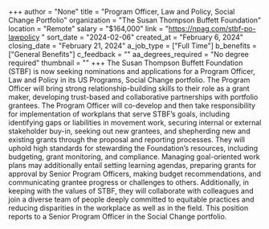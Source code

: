 +++
author = "None"
title = "Program Officer, Law and Policy, Social Change Portfolio"
organization = "The Susan Thompson Buffett Foundation"
location = "Remote"
salary = "$164,000"
link = "https://npag.com/stbf-po-lawpolicy "
sort_date = "2024-02-06"
created_at = "February 6, 2024"
closing_date = "February 21, 2024"
a_job_type = ["Full Time"]
b_benefits = ["General Benefits"]
c_feedback = ""
aa_degrees_required = "No degree required"
thumbnail = ""
+++
The Susan Thompson Buffett Foundation (STBF) is now seeking nominations and applications for a Program Officer, Law and Policy in its US Programs, Social Change portfolio. The Program Officer will bring strong relationship-building skills to their role as a grant maker, developing trust-based and collaborative partnerships with portfolio grantees. The Program Officer will co-develop and then take responsibility for implementation of workplans that serve STBF’s goals, including identifying gaps or liabilities in movement work, securing internal or external stakeholder buy-in, seeking out new grantees, and shepherding new and existing grants through the proposal and reporting processes. They will uphold high standards for stewarding the Foundation’s resources, including budgeting, grant monitoring, and compliance. Managing goal-oriented work plans may additionally entail setting learning agendas, preparing grants for approval by Senior Program Officers, making budget recommendations, and communicating grantee progress or challenges to others. Additionally, in keeping with the values of STBF, they will collaborate with colleagues and join a diverse team of people deeply committed to equitable practices and reducing disparities in the workplace as well as in the field. This position reports to a Senior Program Officer in the Social Change portfolio.